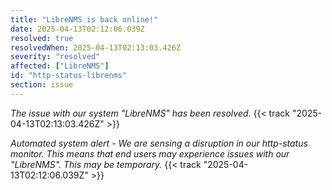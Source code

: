 ```yaml
---
title: "LibreNMS is back online!"
date: 2025-04-13T02:12:06.039Z
resolved: true
resolvedWhen: 2025-04-13T02:13:03.426Z
severity: "resolved"
affected: ["LibreNMS"]
id: "http-status-librenms"
section: issue
---
```


*The issue with our system "LibreNMS" has been resolved.* {{< track "2025-04-13T02:13:03.426Z" >}}

**Automated system alert* - We are sensing a disruption in our http-status monitor. This means that end users may experience issues with our "LibreNMS". This may be temporary.* {{< track "2025-04-13T02:12:06.039Z" >}}
